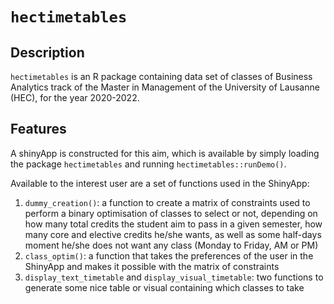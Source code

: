 # `hectimetables`

## Description
`hectimetables` is an R package containing data set of classes of Business Analytics track of the Master in Management of the University of Lausanne (HEC), for the year 2020-2022. 

## Features
A shinyApp is constructed for this aim, which is available by simply loading the package `hectimetables` and running `hectimetables::runDemo()`. 

Available to the interest user are a set of functions used in the ShinyApp: 
1) `dummy_creation()`: a function to create a matrix of constraints used to perform a binary optimisation of classes to select or not, depending on how many total credits the student aim to pass in a given semester, how many core and elective credits he/she wants, as well as some half-days moment he/she does not want any class (Monday to Friday, AM or PM)
2) `class_optim()`: a function that takes the preferences of the user in the ShinyApp and makes it possible with the matrix of constraints
3) `display_text_timetable` and `display_visual_timetable`: two functions to generate some nice table or visual containing which classes to take
